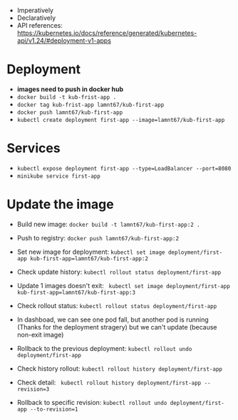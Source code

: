 - Imperatively 
- Declaratively 
- API references: https://kubernetes.io/docs/reference/generated/kubernetes-api/v1.24/#deployment-v1-apps

# Deployment
- **images need to push in docker hub**
- `docker build -t kub-frist-app . `
- `docker tag kub-frist-app lamnt67/kub-first-app `
- `docker push lamnt67/kub-first-app`
- `kubectl create deployment first-app --image=lamnt67/kub-first-app`

# Services
- `kubectl expose deployment first-app --type=LoadBalancer --port=8080 `
- `minikube service first-app`

# Update the image
- Build new image: `docker build -t lamnt67/kub-first-app:2 .`
- Push to registry: `docker push lamnt67/kub-first-app:2`
- Set new image for deployment: `kubectl set image deployment/first-app kub-first-app=lamnt67/kub-first-app:2`
- Check update history: `kubectl rollout status deployment/first-app`

- Update 1 images doesn't exit: ` kubectl set image deployment/first-app kub-first-app=lamnt67/kub-first-app:3`
- Check rollout status: `kubectl rollout status deployment/first-app`
- In dashboad, we can see one pod fall, but another pod is running (Thanks for the deployment stragery) but we can't update (because non-exit image)
- Rollback to the previous deployment: `kubectl rollout undo deployment/first-app `
- Check history rollout: `kubectl rollout history deployment/first-app`
- Check detail: ` kubectl rollout history deployment/first-app --revision=3`
- Rollback to specific revision: `kubectl rollout undo deployment/first-app --to-revision=1` 
